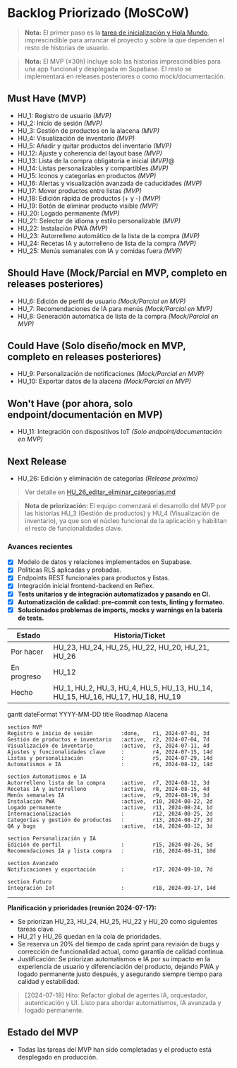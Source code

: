 # Backlog Priorizado (MoSCoW)

> **Nota:** El primer paso es la [tarea de inicialización y Hola Mundo](../../README.md), imprescindible para arrancar el proyecto y sobre la que dependen el resto de historias de usuario.

> **Nota:** El MVP (≤30h) incluye solo las historias imprescindibles para una app funcional y desplegada en Supabase. El resto se implementará en releases posteriores o como mock/documentación.

## Must Have (MVP)
- HU_1: Registro de usuario *(MVP)*
- HU_2: Inicio de sesión *(MVP)*
- HU_3: Gestión de productos en la alacena *(MVP)*
- HU_4: Visualización de inventario *(MVP)*
- HU_5: Añadir y quitar productos del inventario *(MVP)*
- HU_12: Ajuste y coherencia del layout base *(MVP)*
- HU_13: Lista de la compra obligatoria e inicial *(MVP)*@
- HU_14: Listas personalizables y compartibles *(MVP)*
- HU_15: Iconos y categorías en productos *(MVP)*
- HU_16: Alertas y visualización avanzada de caducidades *(MVP)*
- HU_17: Mover productos entre listas *(MVP)*
- HU_18: Edición rápida de productos (+ y -) *(MVP)*
- HU_19: Botón de eliminar producto visible *(MVP)*
- HU_20: Logado permanente *(MVP)*
- HU_21: Selector de idioma y estilo personalizable *(MVP)*
- HU_22: Instalación PWA *(MVP)*
- HU_23: Autorrelleno automático de la lista de la compra *(MVP)*
- HU_24: Recetas IA y autorrelleno de lista de la compra *(MVP)*
- HU_25: Menús semanales con IA y comidas fuera *(MVP)*

## Should Have (Mock/Parcial en MVP, completo en releases posteriores)
- HU_6: Edición de perfil de usuario *(Mock/Parcial en MVP)*
- HU_7: Recomendaciones de IA para menús *(Mock/Parcial en MVP)*
- HU_8: Generación automática de lista de la compra *(Mock/Parcial en MVP)*

## Could Have (Solo diseño/mock en MVP, completo en releases posteriores)
- HU_9: Personalización de notificaciones *(Mock/Parcial en MVP)*
- HU_10: Exportar datos de la alacena *(Mock/Parcial en MVP)*

## Won't Have (por ahora, solo endpoint/documentación en MVP)
- HU_11: Integración con dispositivos IoT *(Solo endpoint/documentación en MVP)*

## Next Release
- HU_26: Edición y eliminación de categorías *(Release próximo)*

> Ver detalle en [HU_26_editar_eliminar_categorias.md](HU_26_editar_eliminar_categorias.md)

> **Nota de priorización:** El equipo comenzará el desarrollo del MVP por las historias HU_3 (Gestión de productos) y HU_4 (Visualización de inventario), ya que son el núcleo funcional de la aplicación y habilitan el resto de funcionalidades clave.

### Avances recientes
- [X] Modelo de datos y relaciones implementados en Supabase.
- [X] Políticas RLS aplicadas y probadas.
- [X] Endpoints REST funcionales para productos y listas.
- [X] Integración inicial frontend-backend en Reflex.
- [X] **Tests unitarios y de integración automatizados y pasando en CI.**
- [X] **Automatización de calidad: pre-commit con tests, linting y formateo.**
- [X] **Solucionados problemas de imports, mocks y warnings en la batería de tests.**

| Estado      | Historia/Ticket                                      |
|-------------|------------------------------------------------------|
| Por hacer   | HU_23, HU_24, HU_25, HU_22, HU_20, HU_21, HU_26 |
| En progreso | HU_12 |
| Hecho       | HU_1, HU_2, HU_3, HU_4, HU_5, HU_13, HU_14, HU_15, HU_16, HU_17, HU_18, HU_19 |

gantt
    dateFormat  YYYY-MM-DD
    title       Roadmap Alacena

    section MVP
    Registro e inicio de sesión         :done,    r1, 2024-07-01, 3d
    Gestión de productos e inventario   :active,  r2, 2024-07-04, 7d
    Visualización de inventario         :active,  r3, 2024-07-11, 4d
    Ajustes y funcionalidades clave     :         r4, 2024-07-15, 14d
    Listas y personalización            :         r5, 2024-07-29, 14d
    Automatismos e IA                   :         r6, 2024-08-12, 14d

    section Automatismos e IA
    Autorrelleno lista de la compra     :active,  r7, 2024-08-12, 3d
    Recetas IA y autorrelleno           :active,  r8, 2024-08-15, 4d
    Menús semanales IA                  :active,  r9, 2024-08-19, 3d
    Instalación PWA                     :active,  r10, 2024-08-22, 2d
    Logado permanente                   :active,  r11, 2024-08-24, 1d
    Internacionalización                :         r12, 2024-08-25, 2d
    Categorías y gestión de productos   :         r13, 2024-08-27, 3d
    QA y bugs                           :active,  r14, 2024-08-12, 3d

    section Personalización y IA
    Edición de perfil                   :         r15, 2024-08-26, 5d
    Recomendaciones IA y lista compra   :         r16, 2024-08-31, 10d

    section Avanzado
    Notificaciones y exportación        :         r17, 2024-09-10, 7d

    section Futuro
    Integración IoT                     :         r18, 2024-09-17, 14d

---

**Planificación y prioridades (reunión 2024-07-17):**
- Se priorizan HU_23, HU_24, HU_25, HU_22 y HU_20 como siguientes tareas clave.
- HU_21 y HU_26 quedan en la cola de prioridades.
- Se reserva un 20% del tiempo de cada sprint para revisión de bugs y corrección de funcionalidad actual, como garantía de calidad continua.
- Justificación: Se priorizan automatismos e IA por su impacto en la experiencia de usuario y diferenciación del producto, dejando PWA y logado permanente justo después, y asegurando siempre tiempo para calidad y estabilidad.

> [2024-07-18] Hito: Refactor global de agentes IA, orquestador, autenticación y UI. Listo para abordar automatismos, IA avanzada y logado permanente.

## Estado del MVP
- Todas las tareas del MVP han sido completadas y el producto está desplegado en producción.
